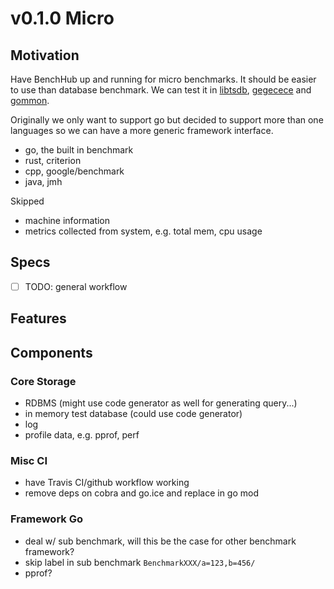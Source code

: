 # v0.1.0 Micro

## Motivation

Have BenchHub up and running for micro benchmarks. It should be easier to use than database benchmark.
We can test it in [libtsdb](https://github.com/libtsdb), [gegecece](https://github.com/at15/gegecece) and [gommon](https://github.com/dyweb/gommon).

Originally we only want to support go but decided to support more than one languages so we can have a more generic framework interface.

- go, the built in benchmark
- rust, criterion
- cpp, google/benchmark
- java, jmh

Skipped

- machine information
- metrics collected from system, e.g. total mem, cpu usage

## Specs

- [ ] TODO: general workflow

## Features

## Components

### Core Storage

- RDBMS (might use code generator as well for generating query...)
- in memory test database (could use code generator)
- log
- profile data, e.g. pprof, perf

### Misc CI

- have Travis CI/github workflow working
- remove deps on cobra and go.ice and replace in go mod
  
### Framework Go

- deal w/ sub benchmark, will this be the case for other benchmark framework?
- skip label in sub benchmark `BenchmarkXXX/a=123,b=456/`
- pprof?